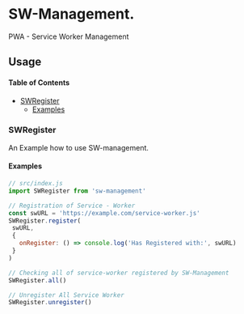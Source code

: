 # SW-Management.

PWA - Service Worker Management

## Usage

<!-- Generated by documentation.js. Update this documentation by updating the source code. -->

#### Table of Contents

- [SWRegister](#swregister)
    -   [Examples](#examples)

### SWRegister

An Example how to use SW-management.

#### Examples

```javascript
// src/index.js
import SWRegister from 'sw-management'

// Registration of Service - Worker
const swURL = 'https://example.com/service-worker.js' 
SWRegister.register(
 swURL,
 {
   onRegister: () => console.log('Has Registered with:', swURL)
 }
)

// Checking all of service-worker registered by SW-Management
SWRegister.all()

// Unregister All Service Worker
SWRegister.unregister()
```
